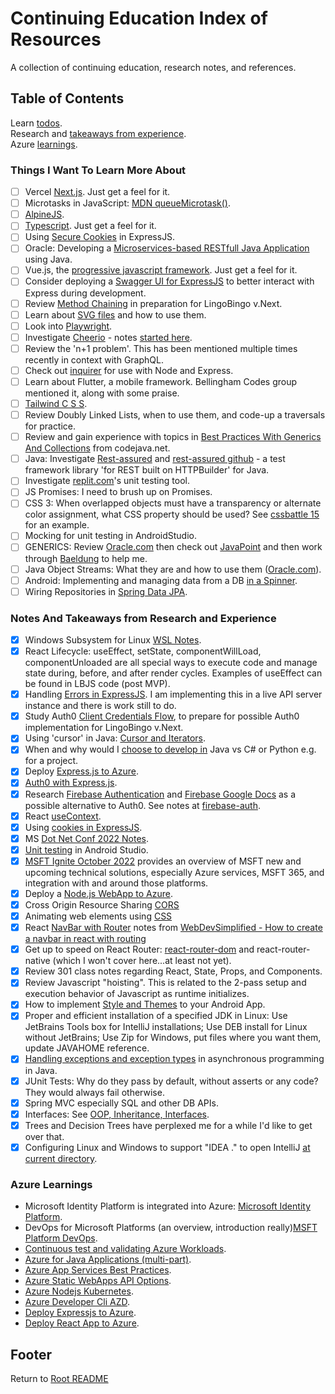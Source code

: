 # Continuing Education Index of Resources

A collection of continuing education, research notes, and references.

## Table of Contents

Learn [todos](#things-i-want-to-learn-more-about).  
Research and [takeaways from experience](#notes-and-takeaways-from-research-and-experience).  
Azure [learnings](#azure-learnings).  

### Things I Want To Learn More About

- [ ] Vercel [Next.js](https://nextjs.org/learn/basics/create-nextjs-app). Just get a feel for it.
- [ ] Microtasks in JavaScript: [MDN queueMicrotask()](https://developer.mozilla.org/en-US/docs/Web/API/HTML_DOM_API/Microtask_guide).
- [ ] [AlpineJS](https://alpinejs.dev/).
- [ ] [Typescript](./typescript-getting-started.html). Just get a feel for it.
- [ ] Using [Secure Cookies](http://expressjs.com/en/advanced/best-practice-security.html#use-cookies-securely) in ExpressJS.
- [ ] Oracle: Developing a [Microservices-based RESTfull Java Application](https://www.oracle.com/explore/java-oci-1?source=:ow:de:te::::RC_WWSA220204P00012:EM22_TEC_EV_CO65_M0601_SO061YO19_DO1043_AO01_RO001&intcmp=:ow:de:te::::RC_WWSA220204P00012:EM22_TEC_EV_CO65_M0601_SO061YO19_DO1043_AO01_RO001) using Java.
- [ ] Vue.js, the [progressive javascript framework](https://vuejs.org/). Just get a feel for it.
- [ ] Consider deploying a [Swagger UI for ExpressJS](https://github.com/scottie1984/swagger-ui-express) to better interact with Express during development.
- [ ] Review [Method Chaining](../code301-files/methodChaining-DBs-Mongoose-Atlas-SeedData-ReactLifecycle.html) in preparation for LingoBingo v.Next.
- [ ] Learn about [SVG files](svg-files.html) and how to use them.
- [ ] Look into [Playwright](playwright-notes.html).
- [ ] Investigate [Cheerio](https://cheerio.js.org/) - notes [started here](cheerio.html).
- [ ] Review the 'n+1 problem'. This has been mentioned multiple times recently in context with GraphQL.
- [ ] Check out [inquirer](https://www.npmjs.com/package/inquirer) for use with Node and Express.
- [ ] Learn about Flutter, a mobile framework. Bellingham Codes group mentioned it, along with some praise.
- [ ] [Tailwind C S S](https://tailwindcss.com/).
- [ ] Review Doubly Linked Lists, when to use them, and code-up a traversals for practice.
- [ ] Review and gain experience with topics in [Best Practices With Generics And Collections](https://www.codejava.net/java-core/collections/18-java-collections-and-generics-best-practices) from codejava.net.
- [ ] Java: Investigate [Rest-assured](https://rest-assured.io/) and [rest-assured github](https://github.com/rest-assured/rest-assured/wiki/GettingStarted) - a test framework library 'for REST built on HTTPBuilder' for Java.
- [ ] Investigate [replit.com](https://replit.com)'s unit testing tool.
- [ ] JS Promises: I need to brush up on Promises.
- [ ] CSS 3: When overlapped objects must have a transparency or alternate color assignment, what CSS property should be used? See [cssbattle 15](https://cssbattle.dev/play/15) for an example.
- [ ] Mocking for unit testing in AndroidStudio.
- [ ] GENERICS: Review [Oracle.com](https://docs.oracle.com/javase/tutorial/java/generics/index.html) then check out [JavaPoint](https://www.javatpoint.com/generics-in-java) and then work through [Baeldung](https://www.baeldung.com/java-generics) to help me.  
- [ ] Java Object Streams: What they are and how to use them ([Oracle.com](https://docs.oracle.com/javase/tutorial/essential/io/objectstreams.html)).  
- [ ] Android: Implementing and managing data from a DB [in a Spinner](https://developer.android.com/guide/topics/ui/controls/spinner).  
- [ ] Wiring Repositories in [Spring Data JPA](https://www.baeldung.com/the-persistence-layer-with-spring-data-jpa).

### Notes And Takeaways from Research and Experience

- [X] Windows Subsystem for Linux [WSL Notes](./windows-subsystem-for-linux.html).
- [X] React Lifecycle: useEffect, setState, componentWillLoad, componentUnloaded are all special ways to execute code and manage state during, before, and after render cycles. Examples of useEffect can be found in LBJS code (post MVP).
- [X] Handling [Errors in ExpressJS](./express-error-handling.html). I am implementing this in a live API server instance and there is work still to do.
- [X] Study Auth0 [Client Credentials Flow](https://auth0.com/docs/get-started/authentication-and-authorization-flow/call-your-api-using-the-client-credentials-flow), to prepare for possible Auth0 implementation for LingoBingo v.Next.
- [X] Using 'cursor' in Java: [Cursor and Iterators](./java-cursor-iterators.html).
- [X] When and why would I [choose to develop in](./choosing-a-language.html) Java vs C# or Python e.g. for a project.
- [X] Deploy [Express.js to Azure](deploy-express-mongodb-azure.html).
- [X] [Auth0 with Express.js](express-auth0-notes.html).
- [X] Research [Firebase Authentication](https://firebase.google.com/products/auth) and [Firebase Google Docs](https://firebase.google.com/docs/auth) as a possible alternative to Auth0. See notes at [firebase-auth](./firebase-auth.html).
- [X] React [useContext](./react-use-context-overview.md).
- [X] Using [cookies in ExpressJS](./express-cookies-review.html).
- [X] MS [Dot Net Conf 2022 Notes](./dotnetconf-2022.html).
- [X] [Unit testing](./android-studio-testing.html) in Android Studio.
- [X] [MSFT Ignite October 2022](./ms-ignite-2022-notes.html) provides an overview of MSFT new and upcoming technical solutions, especially Azure services, MSFT 365, and integration with and around those platforms.
- [X] Deploy a [Node.js WebApp to Azure](deploy-express-azure.html).
- [X] Cross Origin Resource Sharing [CORS](./cors-review.html)
- [X] Animating web elements using [CSS](./css-animations.html)
- [X] React [NavBar with Router](./navbar-in-react-with-routing.html) notes from [WebDevSimplified - How to create a navbar in react with routing](https://www.youtube.com/watch?v=SLfhMt5OUPI)
- [X] Get up to speed on React Router: [react-router-dom](./react-router-dom-notes.html) and react-router-native (which I won't cover here...at least not yet).
- [X] Review 301 class notes regarding React, State, Props, and Components.
- [X] Review Javascript "hoisting". This is related to the 2-pass setup and execution behavior of Javascript as runtime initializes.
- [X] How to implement [Style and Themes](../code401-files/android-themes.html) to your Android App.
- [X] Proper and efficient installation of a specified JDK in Linux: Use JetBrains Tools box for IntelliJ installations; Use DEB install for Linux without JetBrains; Use Zip for Windows, put files where you want them, update JAVAHOME reference.
- [X] [Handling exceptions and exception types](../code401-files/java-exceptions-scanner.html) in asynchronous programming in Java.  
- [X] JUnit Tests: Why do they pass by default, without asserts or any code? They would always fail otherwise.  
- [X] Spring MVC especially SQL and other DB APIs.  
- [X] Interfaces: See [OOP, Inheritance, Interfaces](../code401-files/oop-inhrtnce-intfaces.html).  
- [X] Trees and Decision Trees have perplexed me for a while I'd like to get over that.  
- [X] Configuring Linux and Windows to support "IDEA ." to open IntelliJ [at current directory](../linux-terminal-files/bash-stuff.html###aliases).

### Azure Learnings

- Microsoft Identity Platform is integrated into Azure: [Microsoft Identity Platform](./azure-identity-platform.html).
- DevOps for Microsoft Platforms (an overview, introduction really)[MSFT Platform DevOps](./msft-platform-devops.html).
- [Continuous test and validating Azure Workloads](./azure-testing-mission-critical-apps.html).
- [Azure for Java Applications (multi-part)](./azure-for-java-apps.html).
- [Azure App Services Best Practices](./azure-app-svc-best-practices.html).
- [Azure Static WebApps API Options](./azure-static-webapps-api-options.html).
- [Azure Nodejs Kubernetes](./azure-nodejs-kubernetes.html).
- [Azure Developer Cli AZD](./azure-developer-cli-azd.html).
- [Deploy Expressjs to Azure](./deploy-express-azure.html).
- [Deploy React App to Azure](./deploy-react-azure.html).

## Footer

Return to [Root README](../README.html)
